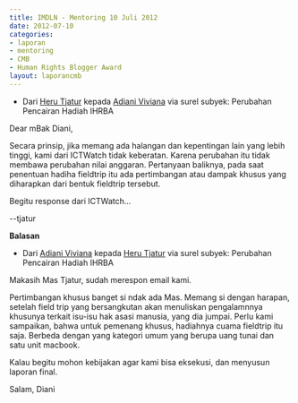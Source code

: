 ```yaml
---
title: IMDLN - Mentoring 10 Juli 2012
date: 2012-07-10
categories:
- laporan
- mentoring
- CMB
- Human Rights Blogger Award
layout: laporancmb
---
```


* Dari [Heru Tjatur](http://wiki.ciptamedia.org/wiki/Heru_Tjatur) kepada [Adiani Viviana](http://wiki.ciptamedia.org/wiki/Adiani_Viviana) via surel subyek: Perubahan Pencairan Hadiah IHRBA

Dear mBak Diani,

Secara prinsip, jika memang ada halangan dan kepentingan lain yang lebih tinggi, kami dari ICTWatch tidak keberatan. 
Karena perubahan itu tidak membawa perubahan nilai anggaran. Pertanyaan baliknya, pada saat
penentuan hadiha fieldtrip itu ada pertimbangan atau dampak khusus yang diharapkan dari bentuk fieldtrip tersebut.

Begitu response dari ICTWatch...

--tjatur

**Balasan**

* Dari [Adiani Viviana](http://wiki.ciptamedia.org/wiki/Adiani_Viviana) kepada [Heru Tjatur](http://wiki.ciptamedia.org/wiki/Heru_Tjatur) via surel subyek: Perubahan Pencairan Hadiah IHRBA

Makasih Mas Tjatur, sudah merespon email kami.

Pertimbangan khusus banget si ndak ada Mas. Memang si dengan harapan, setelah field trip yang bersangkutan akan menuliskan 
pengalamnnya khusunya terkait isu-isu hak asasi manusia, yang dia jumpai. Perlu kami sampaikan, bahwa untuk pemenang khusus, 
hadiahnya cuama fieldtrip itu saja. Berbeda dengan yang kategori umum yang berupa uang tunai dan satu unit macbook.

Kalau begitu mohon kebijakan agar kami bisa eksekusi, dan menyusun laporan final.

Salam,
Diani
